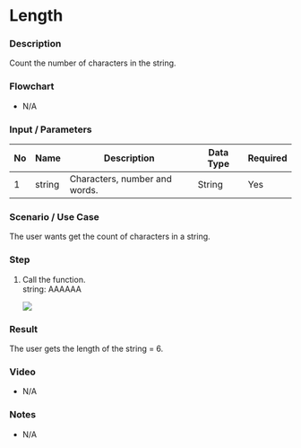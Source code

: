 # Length

### Description

Count the number of characters in the string.

### Flowchart

- N/A 

### Input / Parameters

| No | Name | Description | Data Type | Required |
| ------ | ------ | ------ |------ | ------ |
| 1 | string| Characters, number and words. | String | Yes  |

### Scenario / Use Case

The user wants get the count of characters in a string. </br>

### Step

1. Call the function.
    </br>
    string: AAAAAA<br />
    
   ![](../../../../document/function/String/length/length-step-1.png?raw=true)

### Result

The user gets the length of the string = 6.

### Video

- N/A

<!--[![Video](http://i.imgur.com/Ot5DWAW.png)](https://youtu.be/StTqXEQ2l-Y?t=35s)-->

### Notes

- N/A